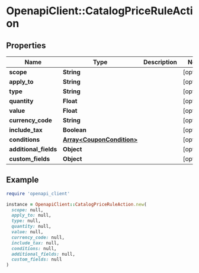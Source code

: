 # OpenapiClient::CatalogPriceRuleAction

## Properties

| Name | Type | Description | Notes |
| ---- | ---- | ----------- | ----- |
| **scope** | **String** |  | [optional] |
| **apply_to** | **String** |  | [optional] |
| **type** | **String** |  | [optional] |
| **quantity** | **Float** |  | [optional] |
| **value** | **Float** |  | [optional] |
| **currency_code** | **String** |  | [optional] |
| **include_tax** | **Boolean** |  | [optional] |
| **conditions** | [**Array&lt;CouponCondition&gt;**](CouponCondition.md) |  | [optional] |
| **additional_fields** | **Object** |  | [optional] |
| **custom_fields** | **Object** |  | [optional] |

## Example

```ruby
require 'openapi_client'

instance = OpenapiClient::CatalogPriceRuleAction.new(
  scope: null,
  apply_to: null,
  type: null,
  quantity: null,
  value: null,
  currency_code: null,
  include_tax: null,
  conditions: null,
  additional_fields: null,
  custom_fields: null
)
```

